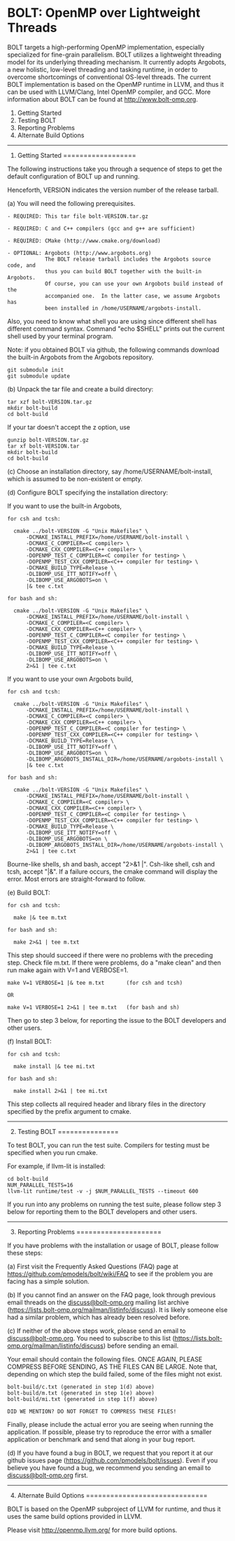 # BOLT: OpenMP over Lightweight Threads

BOLT targets a high-performing OpenMP implementation, especially specialized
for fine-grain parallelism.  BOLT utilizes a lightweight threading model for
its underlying threading mechanism.  It currently adopts Argobots, a new
holistic, low-level threading and tasking runtime, in order to overcome
shortcomings of conventional OS-level threads.  The current BOLT implementation
is based on the OpenMP runtime in LLVM, and thus it can be used with
LLVM/Clang, Intel OpenMP compiler, and GCC.  More information about BOLT can be
found at http://www.bolt-omp.org.


1. Getting Started
2. Testing BOLT
3. Reporting Problems
4. Alternate Build Options


-------------------------------------------------------------------------------

1. Getting Started
==================

The following instructions take you through a sequence of steps to get the
default configuration of BOLT up and running.

Henceforth, VERSION indicates the version number of the release tarball.

(a) You will need the following prerequisites.

    - REQUIRED: This tar file bolt-VERSION.tar.gz

    - REQUIRED: C and C++ compilers (gcc and g++ are sufficient)

    - REQUIRED: CMake (http://www.cmake.org/download)

    - OPTIONAL: Argobots (http://www.argobots.org)
                The BOLT release tarball includes the Argobots source code, and
                thus you can build BOLT together with the built-in Argobots.
                Of course, you can use your own Argobots build instead of the
                accompanied one.  In the latter case, we assume Argobots has
                been installed in /home/USERNAME/argobots-install.

  Also, you need to know what shell you are using since different shell has
  different command syntax.  Command "echo $SHELL" prints out the current shell
  used by your terminal program.

  Note: if you obtained BOLT via github, the following commands download the
  built-in Argobots from the Argobots repository.

    git submodule init
    git submodule update

(b) Unpack the tar file and create a build directory:

    tar xzf bolt-VERSION.tar.gz
    mkdir bolt-build
    cd bolt-build

  If your tar doesn't accept the z option, use

    gunzip bolt-VERSION.tar.gz
    tar xf bolt-VERSION.tar
    mkdir bolt-build
    cd bolt-build

(c) Choose an installation directory, say /home/USERNAME/bolt-install, which is
assumed to be non-existent or empty.

(d) Configure BOLT specifying the installation directory:

  If you want to use the built-in Argobots,

    for csh and tcsh:

      cmake ../bolt-VERSION -G "Unix Makefiles" \
          -DCMAKE_INSTALL_PREFIX=/home/USERNAME/bolt-install \
          -DCMAKE_C_COMPILER=<C compiler> \
          -DCMAKE_CXX_COMPILER=<C++ compiler> \
          -DOPENMP_TEST_C_COMPILER=<C compiler for testing> \
          -DOPENMP_TEST_CXX_COMPILER=<C++ compiler for testing> \
          -DCMAKE_BUILD_TYPE=Release \
          -DLIBOMP_USE_ITT_NOTIFY=off \
          -DLIBOMP_USE_ARGOBOTS=on \
          |& tee c.txt

    for bash and sh:

      cmake ../bolt-VERSION -G "Unix Makefiles" \
          -DCMAKE_INSTALL_PREFIX=/home/USERNAME/bolt-install \
          -DCMAKE_C_COMPILER=<C compiler> \
          -DCMAKE_CXX_COMPILER=<C++ compiler> \
          -DOPENMP_TEST_C_COMPILER=<C compiler for testing> \
          -DOPENMP_TEST_CXX_COMPILER=<C++ compiler for testing> \
          -DCMAKE_BUILD_TYPE=Release \
          -DLIBOMP_USE_ITT_NOTIFY=off \
          -DLIBOMP_USE_ARGOBOTS=on \
          2>&1 | tee c.txt

  If you want to use your own Argobots build,

    for csh and tcsh:

      cmake ../bolt-VERSION -G "Unix Makefiles" \
          -DCMAKE_INSTALL_PREFIX=/home/USERNAME/bolt-install \
          -DCMAKE_C_COMPILER=<C compiler> \
          -DCMAKE_CXX_COMPILER=<C++ compiler> \
          -DOPENMP_TEST_C_COMPILER=<C compiler for testing> \
          -DOPENMP_TEST_CXX_COMPILER=<C++ compiler for testing> \
          -DCMAKE_BUILD_TYPE=Release \
          -DLIBOMP_USE_ITT_NOTIFY=off \
          -DLIBOMP_USE_ARGOBOTS=on \
          -DLIBOMP_ARGOBOTS_INSTALL_DIR=/home/USERNAME/argobots-install \
          |& tee c.txt

    for bash and sh:

      cmake ../bolt-VERSION -G "Unix Makefiles" \
          -DCMAKE_INSTALL_PREFIX=/home/USERNAME/bolt-install \
          -DCMAKE_C_COMPILER=<C compiler> \
          -DCMAKE_CXX_COMPILER=<C++ compiler> \
          -DOPENMP_TEST_C_COMPILER=<C compiler for testing> \
          -DOPENMP_TEST_CXX_COMPILER=<C++ compiler for testing> \
          -DCMAKE_BUILD_TYPE=Release \
          -DLIBOMP_USE_ITT_NOTIFY=off \
          -DLIBOMP_USE_ARGOBOTS=on \
          -DLIBOMP_ARGOBOTS_INSTALL_DIR=/home/USERNAME/argobots-install \
          2>&1 | tee c.txt

  Bourne-like shells, sh and bash, accept "2>&1 |".  Csh-like shell, csh and
  tcsh, accept "|&".  If a failure occurs, the cmake command will display the
  error.  Most errors are straight-forward to follow.

(e) Build BOLT:

    for csh and tcsh:

      make |& tee m.txt

    for bash and sh:

      make 2>&1 | tee m.txt

  This step should succeed if there were no problems with the preceding step.
  Check file m.txt.  If there were problems, do a "make clean" and then run
  make again with V=1 and VERBOSE=1.

    make V=1 VERBOSE=1 |& tee m.txt       (for csh and tcsh)

    OR

    make V=1 VERBOSE=1 2>&1 | tee m.txt   (for bash and sh)

  Then go to step 3 below, for reporting the issue to the BOLT developers and
  other users.

(f) Install BOLT:

    for csh and tcsh:

      make install |& tee mi.txt

    for bash and sh:

      make install 2>&1 | tee mi.txt

  This step collects all required header and library files in the directory
  specified by the prefix argument to cmake.

-------------------------------------------------------------------------------

2. Testing BOLT
===============

To test BOLT, you can run the test suite.  Compilers for testing must be
specified when you run cmake.

For example, if llvm-lit is installed:

    cd bolt-build
    NUM_PARALLEL_TESTS=16
    llvm-lit runtime/test -v -j $NUM_PARALLEL_TESTS --timeout 600

If you run into any problems on running the test suite, please follow step 3
below for reporting them to the BOLT developers and other users.

-------------------------------------------------------------------------------

3. Reporting Problems
=====================

If you have problems with the installation or usage of BOLT, please follow
these steps:

(a) First visit the Frequently Asked Questions (FAQ) page at
https://github.com/pmodels/bolt/wiki/FAQ
to see if the problem you are facing has a simple solution.

(b) If you cannot find an answer on the FAQ page, look through previous
email threads on the discuss@bolt-omp.org mailing list archive
(https://lists.bolt-omp.org/mailman/listinfo/discuss).  It is likely
someone else had a similar problem, which has already been resolved
before.

(c) If neither of the above steps work, please send an email to
discuss@bolt-omp.org.  You need to subscribe to this list
(https://lists.bolt-omp.org/mailman/listinfo/discuss) before sending
an email.

Your email should contain the following files.  ONCE AGAIN, PLEASE
COMPRESS BEFORE SENDING, AS THE FILES CAN BE LARGE.  Note that,
depending on which step the build failed, some of the files might not
exist.

    bolt-build/c.txt (generated in step 1(d) above)
    bolt-build/m.txt (generated in step 1(e) above)
    bolt-build/mi.txt (generated in step 1(f) above)

    DID WE MENTION? DO NOT FORGET TO COMPRESS THESE FILES!

Finally, please include the actual error you are seeing when running
the application.  If possible, please try to reproduce the error with
a smaller application or benchmark and send that along in your bug
report.

(d) If you have found a bug in BOLT, we request that you report it
at our github issues page (https://github.com/pmodels/bolt/issues).
Even if you believe you have found a bug, we recommend you sending an
email to discuss@bolt-omp.org first.

-------------------------------------------------------------------------------

4. Alternate Build Options
==============================

BOLT is based on the OpenMP subproject of LLVM for runtime, and thus it uses
the same build options provided in LLVM.

Please visit http://openmp.llvm.org/ for more build options.

